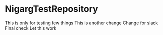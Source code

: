 # NigargTestRepository
This is only for testing few things
This is another change
Change for slack
Final check
Let this work
